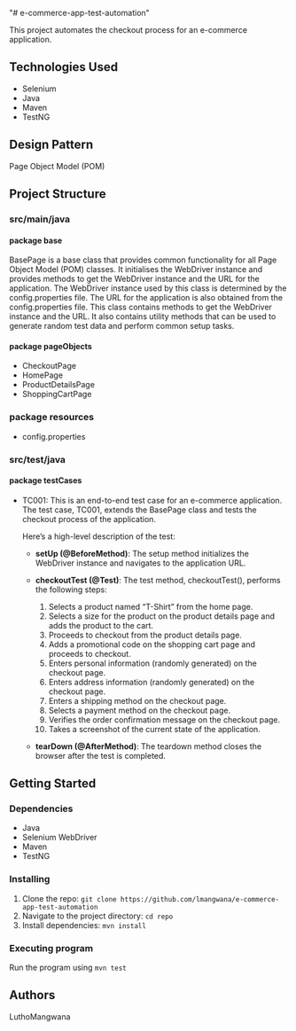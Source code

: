 "# e-commerce-app-test-automation"

This project automates the checkout process for an e-commerce application.

## Technologies Used

- Selenium
- Java
- Maven
- TestNG

## Design Pattern

Page Object Model (POM)

## Project Structure

### src/main/java

#### package base

BasePage is a base class that provides common functionality for all Page Object Model (POM) classes. It initialises the WebDriver instance and provides methods to get the WebDriver instance and the URL for the application. The WebDriver instance used by this class is determined by the config.properties file. The URL for the application is also obtained from the config.properties file. This class contains methods to get the WebDriver instance and the URL. It also contains utility  methods that can be used to generate random test data and perform common setup tasks. 

#### package pageObjects

- CheckoutPage
- HomePage
- ProductDetailsPage
- ShoppingCartPage

### package resources

- config.properties

### src/test/java

#### package testCases

- TC001: This is an end-to-end test case for an e-commerce application.
  The test case, TC001, extends the BasePage class and tests the checkout process of the application.

  Here’s a high-level description of the test:

  - **setUp (@BeforeMethod)**: The setup method initializes the WebDriver instance and navigates to the application URL.

  - **checkoutTest (@Test)**: The test method, checkoutTest(), performs the following steps:
    1. Selects a product named “T-Shirt” from the home page.
    2. Selects a size for the product on the product details page and adds the product to the cart.
    3. Proceeds to checkout from the product details page.
    4. Adds a promotional code on the shopping cart page and proceeds to checkout.
    5. Enters personal information (randomly generated) on the checkout page.
    6. Enters address information (randomly generated) on the checkout page.
    7. Enters a shipping method on the checkout page.
    8. Selects a payment method on the checkout page.
    9. Verifies the order confirmation message on the checkout page.
    10. Takes a screenshot of the current state of the application.

  - **tearDown (@AfterMethod)**: The teardown method closes the browser after the test is completed.
## Getting Started

### Dependencies

- Java
- Selenium WebDriver
- Maven
- TestNG

### Installing

1. Clone the repo: `git clone https://github.com/lmangwana/e-commerce-app-test-automation`
2. Navigate to the project directory: `cd repo`
3. Install dependencies: `mvn install`

### Executing program

Run the program using `mvn test`

## Authors

LuthoMangwana

